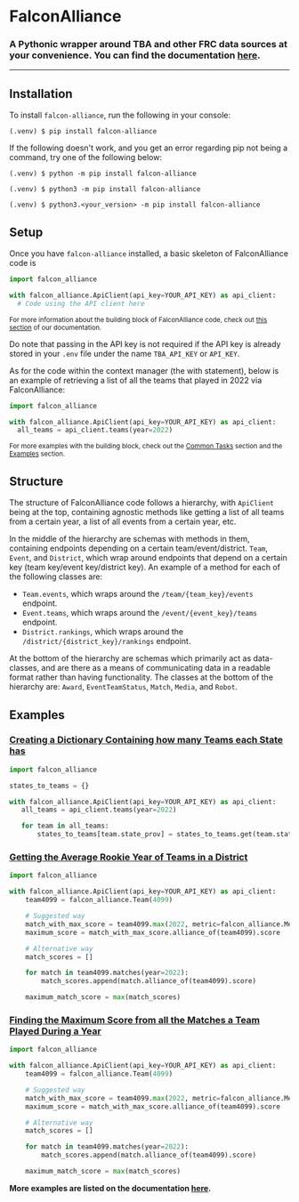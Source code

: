 # FalconAlliance
### A Pythonic wrapper around TBA and other FRC data sources at your convenience. You can find the documentation [here](https://falcon-alliance.readthedocs.io/en/latest).

<hr>

## Installation

To install `falcon-alliance`, run the following in your console:
```console
(.venv) $ pip install falcon-alliance
```

If the following doesn't work, and you get an error regarding pip not being a command, try one of the following below:
```console
(.venv) $ python -m pip install falcon-alliance
```
```console
(.venv) $ python3 -m pip install falcon-alliance
```
```console
(.venv) $ python3.<your_version> -m pip install falcon-alliance
```

## Setup

Once you have `falcon-alliance` installed, a basic skeleton of FalconAlliance code is 
```py
import falcon_alliance

with falcon_alliance.ApiClient(api_key=YOUR_API_KEY) as api_client:
  # Code using the API client here
```
<sup> For more information about the building block of FalconAlliance code, check out [this section](https://falcon-alliance.readthedocs.io/en/latest/getting_started/quick_start.html#building-block-of-falconalliance-code) of our documentation. </sup>

Do note that passing in the API key is not required if the API key is already stored in your `.env` file under the name `TBA_API_KEY` or `API_KEY`. 

As for the code within the context manager (the with statement), below is an example of retrieving a list of all the teams that played in 2022 via FalconAlliance:
```py
import falcon_alliance

with falcon_alliance.ApiClient(api_key=YOUR_API_KEY) as api_client:
  all_teams = api_client.teams(year=2022)
```
<sup> For more examples with the building block, check out the [Common Tasks](https://falcon-alliance.readthedocs.io/en/latest/getting_started/quick_start.html#common-tasks) section and the [Examples](https://falcon-alliance.readthedocs.io/en/latest/getting_started/examples.html) section.

## Structure
The structure of FalconAlliance code follows a hierarchy, with `ApiClient` being at the top, containing agnostic methods like getting a list of all teams from a certain year, a list of all events from a certain year, etc. 

In the middle of the hierarchy are schemas with methods in them, containing endpoints depending on a certain team/event/district. `Team`, `Event`, and `District`, which wrap around endpoints that depend on a certain key (team key/event key/district key). An example of a method for each of the following classes are:
  - `Team.events`, which wraps around the `/team/{team_key}/events` endpoint.
  - `Event.teams`, which wraps around the `/event/{event_key}/teams` endpoint.
  - `District.rankings`, which wraps around the `/district/{district_key}/rankings` endpoint.

At the bottom of the hierarchy are schemas which primarily act as data-classes, and are there as a means of communicating data in a readable format rather than having functionality. The classes at the bottom of the hierarchy are: `Award`, `EventTeamStatus`, `Match`, `Media`, and `Robot`.

## Examples
### [Creating a Dictionary Containing how many Teams each State has](https://falcon-alliance.readthedocs.io/en/latest/getting_started/examples.html#creating-a-dictionary-containing-how-many-teams-each-state-has)
```py
import falcon_alliance

states_to_teams = {}

with falcon_alliance.ApiClient(api_key=YOUR_API_KEY) as api_client:
   all_teams = api_client.teams(year=2022)

   for team in all_teams:
       states_to_teams[team.state_prov] = states_to_teams.get(team.state_prov, 0) + 1
```
### [Getting the Average Rookie Year of Teams in a District](https://falcon-alliance.readthedocs.io/en/latest/getting_started/examples.html#getting-the-average-rookie-year-of-teams-in-a-district)
```py
import falcon_alliance

with falcon_alliance.ApiClient(api_key=YOUR_API_KEY) as api_client:
    team4099 = falcon_alliance.Team(4099)

    # Suggested way
    match_with_max_score = team4099.max(2022, metric=falcon_alliance.Metrics.MATCH_SCORE)
    maximum_score = match_with_max_score.alliance_of(team4099).score

    # Alternative way
    match_scores = []

    for match in team4099.matches(year=2022):
        match_scores.append(match.alliance_of(team4099).score)

    maximum_match_score = max(match_scores)
```
### [Finding the Maximum Score from all the Matches a Team Played During a Year](https://falcon-alliance.readthedocs.io/en/latest/getting_started/examples.html#finding-the-maximum-score-from-all-the-matches-a-team-played-during-a-year)
```py
import falcon_alliance

with falcon_alliance.ApiClient(api_key=YOUR_API_KEY) as api_client:
    team4099 = falcon_alliance.Team(4099)

    # Suggested way
    match_with_max_score = team4099.max(2022, metric=falcon_alliance.Metrics.MATCH_SCORE)
    maximum_score = match_with_max_score.alliance_of(team4099).score

    # Alternative way
    match_scores = []

    for match in team4099.matches(year=2022):
        match_scores.append(match.alliance_of(team4099).score)

    maximum_match_score = max(match_scores)
```

**More examples are listed on the documentation [here](https://falcon-alliance.readthedocs.io/en/latest/getting_started/examples.html#examples).**
